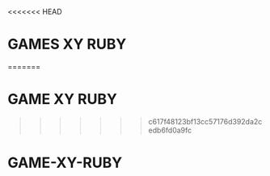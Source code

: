 <<<<<<< HEAD
#  GAMES XY RUBY
=======
# GAME XY RUBY

>>>>>>> c617f48123bf13cc57176d392da2cedb6fd0a9fc
# GAME-XY-RUBY
